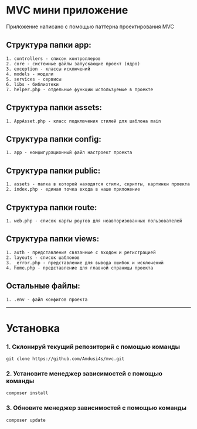 # MVC мини приложение

<p>Приложение написано с помощью паттерна проектирования MVC</p>

## Структура папки app:

```
1. controllers - список контроллеров
2. core - системные файлы запускающие проект (ядро)
3. exception - классы исключений
4. models - модели
5. services - сервисы
6. libs - библиотеки
7. helper.php - отдельные функции используемые в проекте
```

## Структура папки assets:

```
1. AppAsset.php - класс подключения стилей для шаблона main
```

## Структура папки config:

```
1. app - конфигурационный файл настроект проекта
```

## Структура папки public:

```
1. assets - папка в которой находятся стили, скрипты, картинки проекта
2. index.php - единая точка входа в наше приложение
```

## Структура папки route:

```
1. web.php - список карты роутов для неавторизованных пользователей
```

## Структура папки views:

```
1. auth - представления связанные с входом и регистрацией
2. layouts - список шаблонов
3. _error.php - представление для вывода ошибок и исключений
4. home.php - представление для главной страницы проекта
```

## Остальные файлы:

```
1. .env - файл конфигов проекта
```

---------------------------------------
# Установка

### 1. Склонируй текущий репозиторий с помощью команды

```
git clone https://github.com/Amdusi4s/mvc.git
```

### 2. Установите менеджер зависимостей с помощью команды

```
composer install
```

### 3. Обновите менеджер зависимостей с помощью команды

```
composer update
```